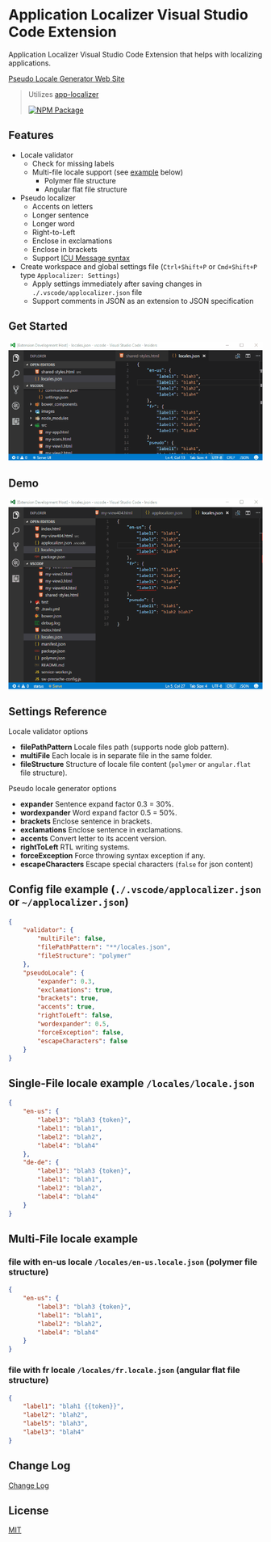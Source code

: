 # Application Localizer Visual Studio Code Extension

Application Localizer Visual Studio Code Extension that helps with localizing applications.

[Pseudo Locale Generator Web Site](https://ppatotski.github.io/app-localizer/)

> Utilizes [app-localizer](https://github.com/ppatotski/app-localizer)
>
> [![NPM Package](https://img.shields.io/npm/v/app-localizer.svg)](https://www.npmjs.com/package/app-localizer)

## Features

* Locale validator
	- Check for missing labels
	- Multi-file locale support (see [example](#multi-file-locale-example) below)
		* Polymer file structure
		* Angular flat file structure
* Pseudo localizer
    - Accents on letters
    - Longer sentence
    - Longer word
    - Right-to-Left
    - Enclose in exclamations
    - Enclose in brackets
	- Support [ICU Message syntax](https://formatjs.io/guides/message-syntax/)
* Create workspace and global settings file (`Ctrl+Shift+P` or `Cmd+Shift+P` type `Applocalizer: Settings`)
	- Apply settings immediately after saving changes in `./.vscode/applocalizer.json` file
	- Support comments in JSON as an extension to JSON specification

## Get Started

[![Get Started](getstarted.gif)](getstarted.gif)

## Demo

[![Demo](demo.gif)](demo.gif)

## Settings Reference

Locale validator options
* **filePathPattern** Locale files path (supports node glob pattern).
* **multiFile** Each locale is in separate file in the same folder.
* **fileStructure** Structure of locale file content (`polymer` or `angular.flat` file structure).

Pseudo locale generator options
* **expander** Sentence expand factor 0.3 = 30%.
* **wordexpander** Word expand factor 0.5 = 50%.
* **brackets** Enclose sentence in brackets.
* **exclamations** Enclose sentence in exclamations.
* **accents** Convert letter to its accent version.
* **rightToLeft** RTL writing systems.
* **forceException** Force throwing syntax exception if any.
* **escapeCharacters** Escape special characters (`false` for json content)

## Config file example (`./.vscode/applocalizer.json` or `~/applocalizer.json`)
```json
{
	"validator": {
		"multiFile": false,
		"filePathPattern": "**/locales.json",
		"fileStructure": "polymer"
	},
	"pseudoLocale": {
		"expander": 0.3,
		"exclamations": true,
		"brackets": true,
		"accents": true,
		"rightToLeft": false,
		"wordexpander": 0.5,
		"forceException": false,
		"escapeCharacters": false
	}
}
```

## Single-File locale example `/locales/locale.json`
```json
{
	"en-us": {
		"label3": "blah3 {token}",
		"label1": "blah1",
		"label2": "blah2",
		"label4": "blah4"
	},
	"de-de": {
		"label3": "blah3 {token}",
		"label1": "blah1",
		"label2": "blah2",
		"label4": "blah4"
	}
}
```

## Multi-File locale example

### file with en-us locale `/locales/en-us.locale.json` (polymer file structure)
```json
{
	"en-us": {
		"label3": "blah3 {token}",
		"label1": "blah1",
		"label2": "blah2",
		"label4": "blah4"
	}
}
```

### file with fr locale `/locales/fr.locale.json` (angular flat file structure)
```json
{
	"label1": "blah1 {{token}}",
	"label2": "blah2",
	"label5": "blah3",
	"label3": "blah4"
}
```

## Change Log

[Change Log](CHANGELOG.md)

## License

[MIT](LICENSE.md)
